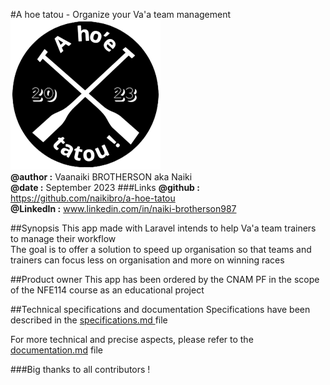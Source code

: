 #A hoe tatou - Organize your Va'a team management
![](DOC/ressources/icon-240-dec.png)  
**@author :** Vaanaiki BROTHERSON aka Naiki  
**@date :** September 2023
###Links
**@github :** https://github.com/naikibro/a-hoe-tatou  
**@LinkedIn :** www.linkedin.com/in/naiki-brotherson987

##Synopsis
This app made with Laravel intends to help Va'a team trainers to manage their workflow  
The goal is to offer a solution to speed up organisation so that teams and trainers can focus less on organisation and more on winning races

##Product owner
This app has been ordered by the CNAM PF in the scope of the NFE114 course as an educational project

##Technical specifications and documentation
Specifications have been described in the [specifications.md ](DOC/specifications.md) file 

For more technical and precise aspects, please refer to the [documentation.md](DOC/documentation.md) file

###Big thanks to all contributors !